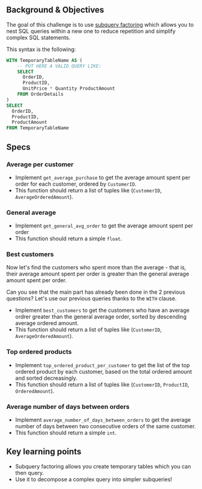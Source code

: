 ## Background & Objectives

The goal of this challenge is to use [subquery factoring](https://modern-sql.com/feature/with) which allows you to nest SQL queries within a new one to reduce repetition and simplify complex SQL statements.

This syntax is the following:

```sql
WITH TemporaryTableName AS (
    -- PUT HERE A VALID QUERY LIKE:
    SELECT
      OrderID,
      ProductID,
      UnitPrice * Quantity ProductAmount
    FROM OrderDetails
)
SELECT
  OrderID,
  ProductID,
  ProductAmount
FROM TemporaryTableName

```

## Specs

### Average per customer

- Implement `get_average_purchase` to get the average amount spent per order for each customer, ordered by `CustomerID`.
- This function should return a list of tuples like (`CustomerID`, `AverageOrderedAmount`).

### General average

- Implement `get_general_avg_order` to get the average amount spent per order
- This function should return a simple `float`.

### Best customers

Now let's find the customers who spent more than the average - that is, their average amount spent per order is greater than the general average amount spent per order.

Can you see that the main part has already been done in the 2 previous questions? Let's use our previous queries thanks to the `WITH` clause.

- Implement `best_customers` to get the customers who have an average ordrer greater than the general average order, sorted by descending average ordered amount.
- This function should return a list of tuples like (`CustomerID`, `AverageOrderedAmount`).

### Top ordered products

- Implement `top_ordered_product_per_customer` to get the list of the top ordered product by each customer, based on the total ordered amount and sorted decreasingly.
- This function should return a list of tuples like (`CustomerID`, `ProductID`, `OrderedAmount`).

### Average number of days between orders

- Implement `average_number_of_days_between_orders` to get the average number of days between two consecutive orders of the same customer.
- This function should return a simple `int`.

## Key learning points

- Subquery factoring allows you create temporary tables which you can then query.
- Use it to decompose a complex query into simpler subqueries!

